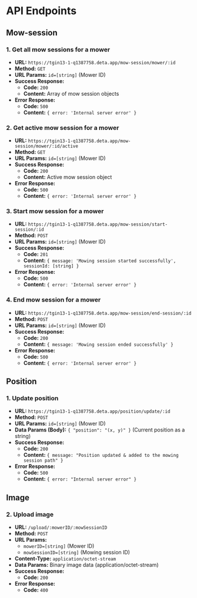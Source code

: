 # API Endpoints

## Mow-session

### 1. Get all mow sessions for a mower

- **URL:** `https://tgin13-1-q1387758.deta.app/mow-session/mower/:id`
- **Method:** `GET`
- **URL Params:** `id=[string]` (Mower ID)
- **Success Response:**
  - **Code:** `200`
  - **Content:** Array of mow session objects
- **Error Response:**
  - **Code:** `500`
  - **Content:** `{ error: 'Internal server error' }`

### 2. Get active mow session for a mower

- **URL:** `https://tgin13-1-q1387758.deta.app/mow-session/mower/:id/active`
- **Method:** `GET`
- **URL Params:** `id=[string]` (Mower ID)
- **Success Response:**
  - **Code:** `200`
  - **Content:** Active mow session object
- **Error Response:**
  - **Code:** `500`
  - **Content:** `{ error: 'Internal server error' }`

### 3. Start mow session for a mower

- **URL:** `https://tgin13-1-q1387758.deta.app/mow-session/start-session/:id`
- **Method:** `POST`
- **URL Params:** `id=[string]` (Mower ID)
- **Success Response:**
  - **Code:** `201`
  - **Content:** `{ message: 'Mowing session started successfully', sessionId: [string] }`
- **Error Response:**
  - **Code:** `500`
  - **Content:** `{ error: 'Internal server error' }`

### 4. End mow session for a mower

- **URL:** `https://tgin13-1-q1387758.deta.app/mow-session/end-session/:id`
- **Method:** `POST`
- **URL Params:** `id=[string]` (Mower ID)
- **Success Response:**
  - **Code:** `200`
  - **Content:** `{ message: 'Mowing session ended successfully' }`
- **Error Response:**
  - **Code:** `500`
  - **Content:** `{ error: 'Internal server error' }`

## Position

### 1. Update position

- **URL:** `https://tgin13-1-q1387758.deta.app/position/update/:id`
- **Method:** `POST`
- **URL Params:** `id=[string]` (Mower ID)
- **Data Params (Body):** `{ "position": "(x, y)" }` (Current position as a string)
- **Success Response:**
  - **Code:** `200`
  - **Content:** `{ message: "Position updated & added to the mowing session path" }`
- **Error Response:**
  - **Code:** `500`
  - **Content:** `{ error: "Internal server error" }`

## Image

### 2. Upload image

- **URL:** `/upload/:mowerID/:mowSessionID`
- **Method:** `POST`
- **URL Params:**
  - `mowerID=[string]` (Mower ID)
  - `mowSessionID=[string]` (Mowing session ID)
- **Content-Type:** `application/octet-stream`
- **Data Params:** Binary image data (application/octet-stream)
- **Success Response:**
  - **Code:** `200`
- **Error Response:**
  - **Code:** `400`
